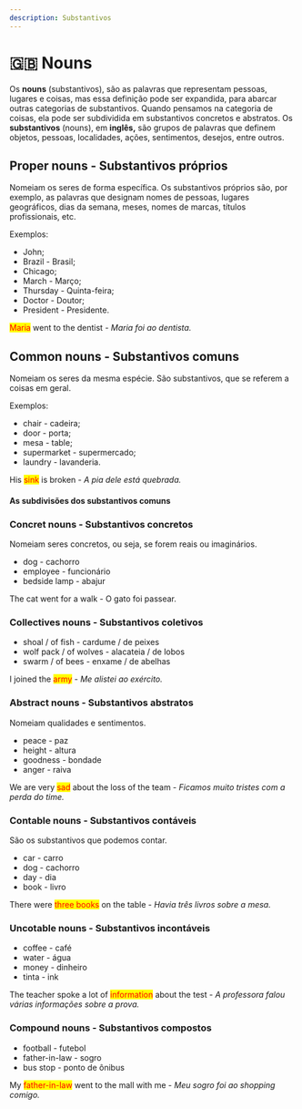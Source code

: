 ```yaml
---
description: Substantivos
---
```


# 🇬🇧 Nouns

Os **nouns** (substantivos), são as palavras que representam pessoas, lugares e coisas, mas essa definição pode ser expandida, para abarcar outras categorias de substantivos. Quando pensamos na categoria de coisas, ela pode ser subdividida em substantivos concretos e abstratos. Os **substantivos** (nouns), em **inglês,** são grupos de palavras que definem objetos, pessoas, localidades, ações, sentimentos, desejos, entre outros.

## Proper nouns - Substantivos próprios

Nomeiam os seres de forma específica. Os substantivos próprios são, por exemplo, as palavras que designam nomes de pessoas, lugares geográficos, dias da semana, meses, nomes de marcas, títulos profissionais, etc.

Exemplos:&#x20;

* John;
* Brazil - Brasil;
* Chicago;
* March _-_ Março;
* Thursday _-_ Quinta-feira;
* Doctor _-_ Doutor;
* President  _-_ Presidente.

<mark style="color:red;">Maria</mark> went to the dentist - _Maria foi ao dentista._

## Common nouns - Substantivos comuns

Nomeiam os seres da mesma espécie. São substantivos, que se referem a coisas em geral.

Exemplos:&#x20;

* chair - cadeira;
* door - porta;
* mesa - table;
* supermarket - supermercado;
* laundry - lavanderia.

His <mark style="color:red;">sink</mark> is broken - _A pia dele está quebrada._

#### As subdivisões dos substantivos comuns&#x20;

### Concret nouns - Substantivos concretos

Nomeiam seres concretos, ou seja, se forem reais ou imaginários.

* dog - cachorro
* employee - funcionário
* bedside lamp - abajur

The cat went for a walk - O gato foi passear.

### Collectives nouns - Substantivos coletivos

* shoal / of fish - cardume / de peixes
* wolf pack / of wolves - alacateia / de lobos
* swarm / of bees - enxame / de abelhas

I joined the <mark style="color:red;">army</mark> - _Me alistei ao exército._

### Abstract nouns - Substantivos abstratos

Nomeiam qualidades e sentimentos.

* peace - paz
* height - altura
* goodness - bondade
* anger - raiva

We are very <mark style="color:red;">sad</mark> about the loss of the team - _Ficamos muito tristes com a perda do time._

### Contable nouns - Substantivos contáveis

São os substantivos que podemos contar.

* car - carro
* dog - cachorro
* day - dia
* book - livro

There were <mark style="color:red;">three books</mark> on the table - _Havia três livros sobre a mesa._

### Uncotable nouns - Substantivos incontáveis

* coffee - café
* water - água
* money - dinheiro&#x20;
* tinta - ink

The teacher spoke a lot of <mark style="color:red;">information</mark> about the test - _A professora falou várias informações sobre a prova._

### Compound nouns - Substantivos compostos

* football - futebol
* father-in-law - sogro
* bus stop - ponto de ônibus

My <mark style="color:red;">father-in-law</mark> went to the mall with me - _Meu sogro foi ao shopping  comigo._
